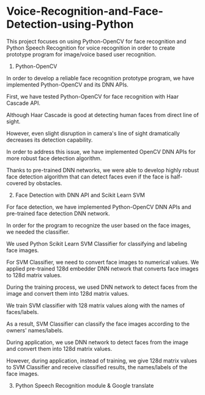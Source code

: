 # Voice-Recognition-and-Face-Detection-using-Python

This project focuses on using Python-OpenCV for face recognition and Python Speech Recognition for voice recognition in order to create prototype program for image/voice based user recognition.


1. Python-OpenCV

In order to develop a reliable face recognition prototype program, we have implemented Python-OpenCV and its DNN APIs.

First, we have tested Python-OpenCV for face recognition with Haar Cascade API.

Although Haar Cascade is good at detecting human faces from direct line of sight.

However, even slight disruption in camera's line of sight dramatically decreases its detection capability.

In order to address this issue, we have implemented OpenCV DNN APIs for more robust face detection algorithm.

Thanks to pre-trained DNN networks, we were able to develop highly robust face detection algorithm that can detect faces even if the face is half-covered by obstacles.


2. Face Detection with DNN API and Scikit Learn SVM

For face detection, we have implemented Python-OpenCV DNN APIs and pre-trained face detection DNN network.

In order for the program to recognize the user based on the face images, we needed the classifier.

We used Python Scikit Learn SVM Classifier for classifying and labeling face images.

For SVM Classifier, we need to convert face images to numerical values. We applied pre-trained 128d embedder DNN network that converts face images to 128d matrix values.

During the training process, we used DNN network to detect faces from the image and convert them into 128d matrix values.

We train SVM classifier with 128 matrix values along with the names of faces/labels.

As a result, SVM Classifier can classify the face images according to the owners' names/labels.

During application, we use DNN network to detect faces from the image and convert them into 128d matrix values.

However, during application, instead of training, we give 128d matrix values to SVM Classifier and receive classified results, the names/labels of the face images.



3. Python Speech Recognition module & Google translate


